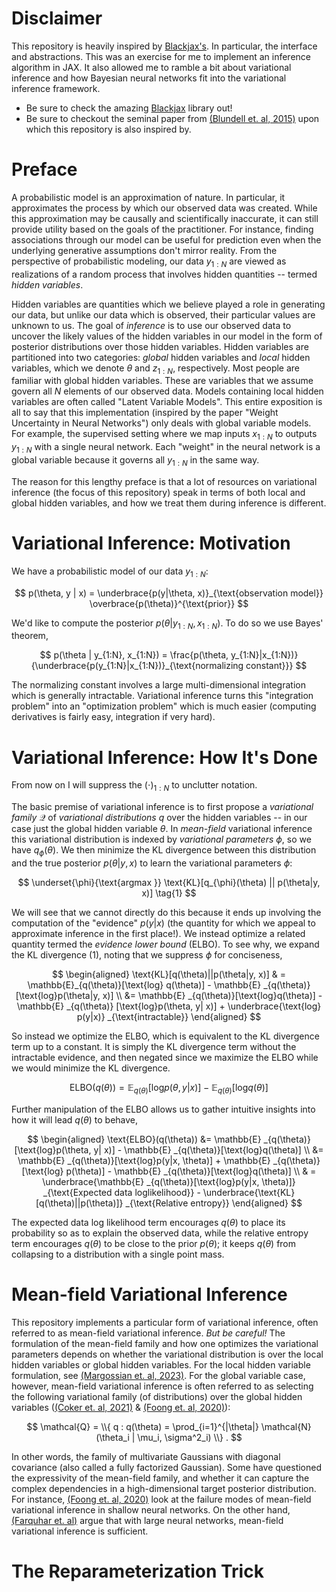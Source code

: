 # Disclaimer

This repository is heavily inspired by [Blackjax's](https://github.com/blackjax-devs/blackjax). In particular, the interface and  abstractions. This was an exercise for me to implement an inference algorithm in JAX. It also allowed me to ramble a bit about variational inference and how Bayesian neural networks fit into the variational inference framework. 

- Be sure to check the amazing [Blackjax](https://github.com/blackjax-devs/blackjax) library out!
- Be sure to checkout the seminal paper from [(Blundell et. al, 2015)](https://arxiv.org/pdf/1505.05424.pdf) upon which this repository is also inspired by.


# Preface
A probabilistic model is an approximation of nature. In particular, it approximates the process by which our observed data was created. While this approximation may be causally and scientifically inaccurate, it can still provide utility based on the goals of the practitioner. For instance, finding associations through our model can be useful for prediction even when the underlying generative assumptions don't mirror reality. From the perspective of probabilistic modeling, our data $y_{1:N}$ are viewed as realizations of a random process that involves hidden quantities -- termed *hidden variables*. 

Hidden variables are quantities which we believe played a role in generating our data, but unlike our data which is observed, their particular values are unknown to us. The goal of *inference* is to use our observed data to uncover the likely values of the hidden variables in our model in the form of posterior distributions over those hidden variables. Hidden variables are partitioned into two categories: *global* hidden variables and *local* hidden variables, which we denote $\theta$ and $z_{1:N}$, respectively. Most people are familiar with global hidden variables. These are variables that we assume govern all $N$ elements of our observed data. Models containing local hidden variables are often called "Latent Variable Models". This entire exposition is all to say that this implementation (inspired by the paper "Weight Uncertainty in Neural Networks") only deals with global variable models. For example, the supervised setting where we map inputs $x_{1:N}$ to outputs $y_{1:N}$ with a single neural network. Each "weight" in the neural network is a global variable because it governs all $y_{1:N}$ in the same way.

The reason for this lengthy preface is that a lot of resources on variational inference (the focus of this repository) speak in terms of both local and global hidden variables, and how we treat them during inference is different.

# Variational Inference: Motivation

We have a probabilistic model of our data $y_{1:N}$:

$$
p(\theta, y | x) = \underbrace{p(y|\theta, x)}_{\text{observation model}} \overbrace{p(\theta)}^{\text{prior}}
$$

We'd like to compute the posterior $p(\theta|y_{1:N}, x_{1:N})$. To do so we use Bayes' theorem,

$$
p(\theta | y_{1:N}, x_{1:N}) = \frac{p(\theta, y_{1:N}|x_{1:N})}{\underbrace{p(y_{1:N}|x_{1:N})}_{\text{normalizing constant}}}
$$

The normalizing constant involves a large multi-dimensional integration which is generally intractable. Variational inference turns this "integration problem" into an "optimization problem" which is much easier (computing derivatives is fairly easy, integration if very hard). 


# Variational Inference: How It's Done

From now on I will suppress the $(\cdot)_{1:N}$ to unclutter notation. 

The basic premise of variational inference is to first propose a _variational family_ $\mathcal{Q}$ of _variational distributions_ $q$ over the hidden variables -- in our case just the global hidden variable $\theta$. In *mean-field* variational inference this variational distribution is indexed by _variational parameters_ $\phi$, so we have $q_{\phi}(\theta)$. We then minimize the KL divergence between this distribution and the true posterior $p(\theta|y, x)$ to learn the variational parameters $\phi$:

$$
\underset{\phi}{\text{argmax }} \text{KL}[q_{\phi}(\theta)  ||  p(\theta|y, x)] \tag{1}
$$

We will see that we cannot directly do this because it ends up involving the computation of the "evidence" $p(y|x)$ (the quantity for which we appeal to approximate inference in the first place!). We instead optimize a related quantity termed the *evidence lower bound* (ELBO). To see why, we expand the KL divergence $(1)$, noting that we suppress $\phi$ for conciseness,

$$
\begin{aligned}
\text{KL}[q(\theta)||p(\theta|y, x)] & = \mathbb{E}_{q(\theta)}[\text{log} q(\theta)] - \mathbb{E} _{q(\theta)} [\text{log}p(\theta|y, x)] \\
&= \mathbb{E} _{q(\theta)}[\text{log}q(\theta)] - \mathbb{E} _{q(\theta)} [\text{log}p(\theta, y| x)] + \underbrace{\text{log} p(y|x)} _{\text{intractable}} 
\end{aligned}
$$

So instead we optimize the ELBO, which is equivalent to the KL divergence term up to a constant. It is simply the KL divergence term without the intractable evidence, and then negated since we maximize the ELBO while we would minimize the KL divergence.

$$
\text{ELBO}(q(\theta)) = \mathbb{E} _{q(\theta)} [\text{log}p(\theta, y| x)] - \mathbb{E} _{q(\theta)}[\text{log}q(\theta)] 
$$

Further manipulation of the ELBO allows us to gather intuitive insights into how it will lead $q(\theta)$ to behave,

$$
\begin{aligned}
\text{ELBO}(q(\theta)) &= \mathbb{E} _{q(\theta)} [\text{log}p(\theta, y| x)] - \mathbb{E} _{q(\theta)}[\text{log}q(\theta)]  \\
&= \mathbb{E} _{q(\theta)}[\text{log}p(y|x, \theta)] + \mathbb{E} _{q(\theta)}[\text{log} p(\theta)]  - \mathbb{E} _{q(\theta)}[\text{log}q(\theta)] \\
& = \underbrace{\mathbb{E} _{q(\theta)}[\text{log}p(y|x, \theta)]} _{\text{Expected data loglikelihood}} - \underbrace{\text{KL}[q(\theta)||p(\theta)]} _{\text{Relative entropy}}
\end{aligned}
$$

The expected data log likelihood term encourages $q(\theta)$ to place its probability so as to explain the observed data, while the relative entropy term encourages $q(\theta)$ to be close to the prior $p(\theta)$; it keeps $q(\theta)$ from collapsing to a distribution with a single point mass. 


# Mean-field Variational Inference

This repository implements a particular form of variational inference, often referred to as mean-field variational inference. *But be careful!* The formulation of the mean-field family and how one optimizes the variational parameters depends on whether the variational distribution is over the local hidden variables or global hidden variables. For the local hidden variable formulation, see [(Margossian et. al, 2023)](https://arxiv.org/abs/2307.11018). For the global variable case, however, mean-field variational inference is often referred to as selecting the following variational family (of distributions) over the global hidden variables ([(Coker et. al, 2021)](https://arxiv.org/pdf/2106.07052.pdf) & [(Foong et. al, 2020)](https://proceedings.neurips.cc/paper_files/paper/2020/file/b6dfd41875bc090bd31d0b1740eb5b1b-Paper.pdf)):

$$
\mathcal{Q} = \\{ q  :  q(\theta) = \prod_{i=1}^{|\theta|} \mathcal{N}(\theta_i  |  \mu_i, \sigma^2_i) \\} .
$$ 

In other words, the family of multivariate Gaussians with diagonal covariance (also called a fully factorized Gaussian). Some have questioned the expressivity of the mean-field family, and whether it can capture the complex dependencies in a high-dimensional target posterior distribution. For instance, [(Foong et. al, 2020)](https://proceedings.neurips.cc/paper_files/paper/2020/file/b6dfd41875bc090bd31d0b1740eb5b1b-Paper.pdf) look at the failure modes of mean-field variational inference in shallow neural networks. On the other hand, [(Farquhar et. al)](https://oatml.cs.ox.ac.uk/blog/2020/11/29/liberty_or_depth.html) argue that with large neural networks, mean-field variational inference is sufficient. 

# The Reparameterization Trick










